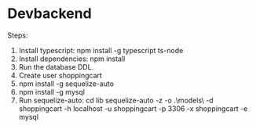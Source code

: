 # Devbackend

Steps:
1. Install typescript: npm install -g typescript ts-node
2. Install dependencies: npm install
3. Run the database DDL.
4. Create user shoppingcart
5. npm install -g sequelize-auto
6. npm install -g mysql
7. Run sequelize-auto: 
    cd lib
    sequelize-auto -z -o .\models\ -d shoppingcart -h localhost -u shoppingcart -p 3306 -x shoppingcart -e mysql
